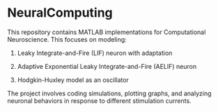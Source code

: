 # NeuralComputing

This repository contains MATLAB implementations for Computational Neuroscience. This focuses on modeling:

1. Leaky Integrate-and-Fire (LIF) neuron with adaptation

2. Adaptive Exponential Leaky Integrate-and-Fire (AELIF) neuron

3. Hodgkin-Huxley model as an oscillator

The project involves coding simulations, plotting graphs, and analyzing neuronal behaviors in response to different stimulation currents.

